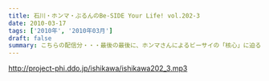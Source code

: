 ```yaml
---
title: 石川・ホンマ・ぶるんのBe-SIDE Your Life! vol.202-3
date: 2010-03-17
tags: ['2010年', '2010年03月']
draft: false
summary: こちらの配信分・・・最後の最後に、ホンマさんによるビーサイの「核心」に迫る一言があります！最後まで止めないでいっちゃってください～～。NAMAE
---
```


http://project-phi.ddo.jp/ishikawa/ishikawa202_3.mp3
